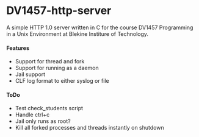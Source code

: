 DV1457-http-server
==================

A simple HTTP 1.0 server written in C for the course DV1457 Programming in a Unix Environment at Blekine Institure of Technology.

#### Features

- Support for thread and fork
- Support for running as a daemon
- Jail support
- CLF log format to either syslog or file


#### ToDo

- Test check_students script
- Handle ctrl+c
- Jail only runs as root?
- Kill all forked processes and threads instantly on shutdown
